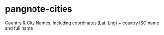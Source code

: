 # pangnote-cities
Country &amp; City Names, including coordinates (Lat, Lng) + country ISO name and full name
